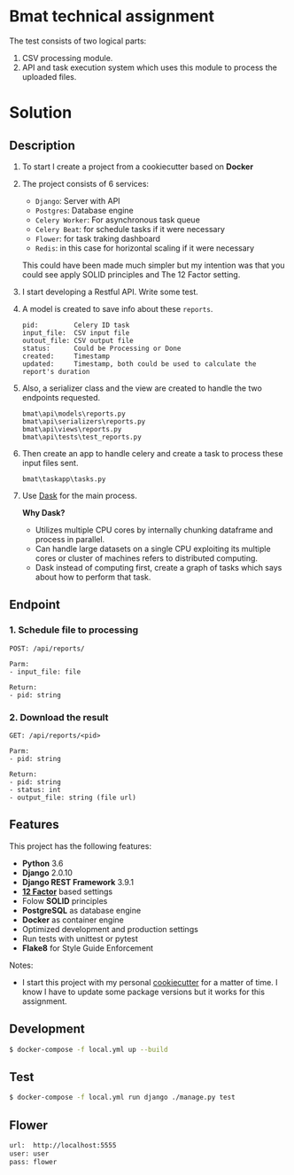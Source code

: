 # Bmat technical assignment

The test consists of two logical parts:
1. CSV processing module.
2. API and task execution system which uses this module to process the uploaded files.



# Solution

## Description

1. To start I create a project from a cookiecutter based on **Docker**
2. The project consists of 6 services:
    - `Django`: Server with API
    - `Postgres`: Database engine
    - `Celery Worker`: For asynchronous task queue
    - `Celery Beat`: for schedule tasks if it were necessary
    - `Flower`: for task traking dashboard
    - `Redis`: in this case for horizontal scaling if it were necessary

    This could have been made much simpler but my intention was that you could see apply SOLID principles and The 12 Factor setting.

3. I start developing a Restful API. Write some test.
4. A model is created to save info about these `reports`.
    ```
    pid:         Celery ID task
    input_file:  CSV input file
    outout_file: CSV output file
    status:      Could be Processing or Done
    created:     Timestamp
    updated:     Timestamp, both could be used to calculate the report's duration
    ```

5. Also, a serializer class and the view are created to handle the two endpoints requested.

    ```
    bmat\api\models\reports.py
    bmat\api\serializers\reports.py
    bmat\api\views\reports.py
    bmat\api\tests\test_reports.py
    ```


6. Then create an app to handle celery and create a task to process these input files sent.

    ```
    bmat\taskapp\tasks.py
    ```
7. Use [Dask](https://docs.dask.org/) for the main process. 

    **Why Dask?**
    - Utilizes multiple CPU cores by internally chunking dataframe and process in parallel.
    - Can handle large datasets on a single CPU exploiting its multiple cores or cluster of machines refers to distributed computing.
    - Dask instead of computing first, create a graph of tasks which says about how to perform that task.

## Endpoint

### 1. Schedule file to processing

```
POST: /api/reports/

Parm: 
- input_file: file

Return:
- pid: string
```

### 2. Download the result

```
GET: /api/reports/<pid>

Parm: 
- pid: string

Return:
- pid: string
- status: int
- output_file: string (file url)
```

## Features
This project has the following features:
* **Python** 3.6
* **Django** 2.0.10
* **Django REST Framework** 3.9.1
* [**12 Factor**](https://12factor.net/) based settings
* Folow **SOLID** principles
* **PostgreSQL** as database engine
* **Docker** as container engine
* Optimized development and production settings
* Run tests with unittest or pytest
* **Flake8** for Style Guide Enforcement

Notes:
- I start this project with my personal [cookiecutter](https://github.com/gianfrancolombardo/cookiecutter-django-api) for a matter of time. I know I have to update some package versions but it works for this assignment.



## Development

```bash
$ docker-compose -f local.yml up --build
```

## Test
```bash
$ docker-compose -f local.yml run django ./manage.py test
```

## Flower
```bash
url:  http://localhost:5555
user: user
pass: flower
```

